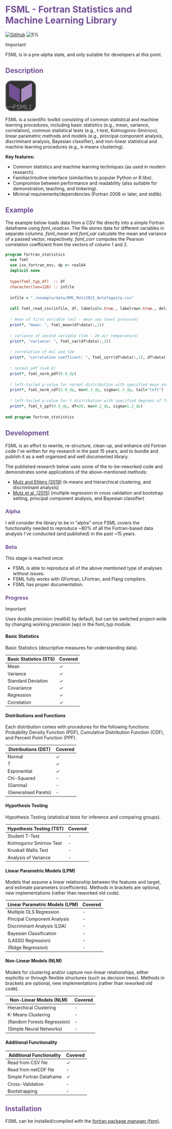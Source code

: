 # <span style="color:#734f96">FSML - Fortran Statistics and Machine Learning Library</span>

[![GitHub](https://img.shields.io/github/license/sebastian-mutz/fsml)](https://github.com/sebastian-mutz/fsml/blob/main/LICENCE)
![5%](https://progress-bar.xyz/5?title=Alpha)

> [!IMPORTANT]
> FSML is in a pre-alpha state, and only suitable for developers at this point.
>

 <!--
@warning
FSML is in a pre-alpha state, and only suitable for developers at this point.
@endwarning
 -->

## <span style="color:#734f96">Description</span>

![logo](assets/logo/FSML_small.png)

FSML is a scientific toolkit consisting of common statistical and machine learning procedures, including basic statistics (e.g., mean, variance, correlation), common statistical tests (e.g., t-test, Kolmogorov-Smirnov), linear parametric methods and models (e.g., principal component analysis, discriminant analysis, Bayesian classifier), and non-linear statistical and machine learning procedures (e.g., k-means clustering).

**Key features:**

 - Common statistics and machine learning techniques (as used in modern research).
 - Familiar/intuitive interface (similarities to popular Python or R libs).
 - Compromise between performance and readability (also suitable for demonstration, teaching, and tinkering).
 - Minimal requirements/dependencies (Fortran 2008 or later, and stdlib).


## <span style="color:#734f96">Example</span>

The example below loads data from a CSV file directly into a simple Fortran dataframe using *fsml_readcsv*. The file stores data for different variables in separate columns. *fsml_mean* and *fsml_var* calculate the mean and variance of a passed vector, respectively. *fsml_corr* computes the Pearson correlation coefficient from the vectors of column 1 and 2.

```fortran
program fortran_statistics
  use fsml
  use iso_fortran_env, dp => real64
  implicit none

  type(fsml_typ_df)  :: df
  character(len=128) :: infile

  infile = "./example/data/DMC_Mutz2021_Antofagasta.csv"

  call fsml_read_csv(infile, df, labelcol=.true., labelrow=.true., delimiter=",")

  ! mean of first variable (msl - mean sea level pressure)
  print*, "mean: ", fsml_mean(df%data(:,1))

  ! variance of second variable (t2m - 2m air temperature)
  print*, "variance: ", fsml_var(df%data(:,2))

  ! correlation of msl and t2m
  print*, "correlation coefficent: ", fsml_corr(df%data(:,1), df%data(:,2))

  ! normal pdf (x=0.8)
  print*, fsml_norm_pdf(0.8_dp)

  ! left-tailed p-value for normal distribution with specified mean and standard deviation
  print*, fsml_norm_cdf(2.0_dp, mu=0.3_dp, sigma=1.3_dp, tail="left")

  ! left-tailed p-value for t distribution with specified degrees of freedom
  print*, fsml_t_ppf(0.9_dp, df=20, mu=0.2_dp, sigma=1.2_dp)

end program fortran_statistics
```


## <span style="color:#734f96">Development</span>

FSML is an effort to rewrite, re-structure, clean-up, and enhance old Fortran code I've written for my research in the past 15 years, and to bundle and publish it as a well organised and well documented library.

The published research below uses some of the to-be-reworked code and demonstrates some applications of the above-mentioned methods:

- [Mutz and Ehlers (2019)](https://doi.org/10.5194/esurf-7-663-2019) (k-means and hierarchical clustering, and discriminant analysis)
- [Mutz et al. (2015)](https://doi.org/10.1007/s00382-015-2663-5) (multiple regression in cross validation and bootstrap setting, principal component analysis, and Bayesian classifier)

### <span style="color:#734f96">Alpha</span>

I will consider the library to be in "alpha" once FSML covers the functionality needed to reproduce ~80% of all the Fortran-based data analysis I've conducted (and published) in the past ~15 years.

### <span style="color:#734f96">Beta</span>

This stage is reached once:

- FSML is able to reproduce all of the above mentioned type of analyses without issues.
- FSML fully works with GFortran, LFortran, and Flang compilers.
- FSML has proper documentation.

### <span style="color:#734f96">Progress</span>

> [!IMPORTANT]
> Uses double precision (real64) by default, but can be switched project-wide by changing working precision (wp) in the fsml_typ module.
>

#### Basic Statistics

Basic Statistics (descriptive measures for understanding data).

| Basic Statistics (STS) | Covered |
| ---------------------- | ------- |
| Mean                   | ✓       |
| Variance               | ✓       |
| Standard Deviation     | ✓       |
| Covariance             | ✓       |
| Regression             | ✓       |
| Correlation            | ✓       |

#### Distributions and Functions

Each distribution comes with procedures for the following functions: Probability Density Function (PDF), Cumulative Distribution Function (CDF), and Percent Point Function (PPF).

| Distributions (DST)    | Covered |
| ---------------------- | ------- |
| Normal                 | ✓       |
| T                      | ✓       |
| Exponential            | ✓       |
| Chi-Squared            | -       |
| (Gamma)                | -       |
| (Generalised Pareto)   | -       |

#### Hypothesis Testing

Hypothesis Testing (statistical tests for inference and comparing groups).

| Hypothesis Testing (TST) | Covered |
| ------------------------ | ------- |
| Student T-Test           | -       |
| Kolmogorov Smirnov Test  | -       |
| Kruskall Wallis Test     | -       |
| Analysis of Variance     | -       |

#### Linear Parametric Models (LPM)

 Models that assume a linear relationship between the features and target, and estimate parameters (coefficients). Methods in brackets are optional, new implementations (rather than reworked old code).

| Linear Parametric Models (LPM)| Covered |
| ----------------------------- | ------- |
| Multiple OLS Regression       | -       |
| Pincipal Component Analysis   | -       |
| Discriminant Analysis (LDA)   | -       |
| Bayesian Classification       | -       |
| (LASSO Regression)            | -       |
| (Ridge Regression)            | -       |

#### Non-Linear Models (NLM)

Models for clustering and/or capture non-linear relationships, either explicitly or through flexible structures (such as decision trees). Methods in brackets are optional, new implementations (rather than reworked old code).

| Non-Linear Models (NLM)     | Covered |
| --------------------------- | ------- |
| Hierarchical Clustering     | -       |
| K-Means Clustering          | -       |
| (Random Forests Regression) | -       |
| (Simple Neural Networks)    | -       |

#### Additional Functionality

| Additional Functionality    | Covered |
| --------------------------- | ------- |
| Read from CSV file          | ✓       |
| Read from netCDF file       | -       |
| Simple Fortran Dataframe    | ✓       |
| Cross-Validation            | -       |
| Bootstrapping               | -       |

## <span style="color:#734f96">Installation</span>

FSML can be installed/compiled with the [fortran package manager (fpm)](https://github.com/fortran-lang/fpm).


